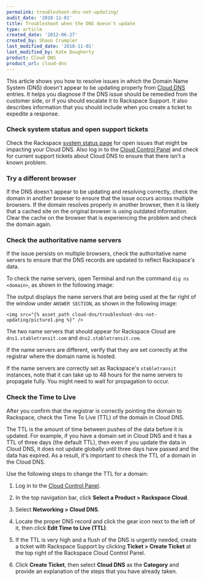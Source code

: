 ```yaml
---
permalink: troubleshoot-dns-not-updating/
audit_date: '2018-11-01'
title: Troubleshoot when the DNS doesn't update
type: article
created_date: '2012-06-27'
created_by: Shaun Crumpler
last_modified_date: '2018-11-01'
last_modified_by: Kate Dougherty
product: Cloud DNS
product_url: cloud-dns
---
```


This article shows you how to resolve issues in which the Domain Name System
(DNS) doesn't appear to be updating properly from [Cloud
DNS](https://www.rackspace.com/cloud/dns) entries. It helps you diagnose if
the DNS issue should be remedied from the customer side, or if you should
escalate it to Rackspace Support. It also describes information that you
should include when you create a ticket to expedite a response.

### Check system status and open support tickets

Check the Rackspace [system status
page](https://rackspace.service-now.com/system_status/) for open issues that
might be impacting your Cloud DNS. Also log in to the [Cloud Control
Panel](https://login.rackspace.com) and check for current support
tickets about Cloud DNS to ensure that there isn't a known problem.

### Try a different browser

If the DNS doesn't appear to be updating and resolving correctly,
check the domain in another browser to ensure that the issue occurs
across multiple browsers. If the domain resolves properly in another browser,
then it is likely that a cached site on the original browser is using outdated
information. Clear the cache on the browser that is experiencing the problem
and check the domain again.

### Check the authoritative name servers

If the issue persists on multiple browsers, check the authoritative name
servers to ensure that the DNS records are updated to reflect Rackspace's
data.

To check the name servers, open Terminal and run the command `dig ns
<domain>`, as shown in the following image:

The output displays the name servers that are being used at the far right of
the window under `ANSWER SECTION`, as shown in the following image:

    <img src="{% asset_path cloud-dns/troubleshoot-dns-not-updating/picture1.png %}" />

The two name servers that should appear for Rackspace Cloud are
`dns1.stabletransit.com` and `dns2.stabletransit.com`.

If the name servers are different, verify that they are set correctly at the
registrar where the domain name is hosted.

If the name servers are correctly set as Rackspace's `stabletransit` instances,
note that it can take up to 48 hours for the name servers to propagate fully.
You might need to wait for propagation to occur.

### Check the Time to Live

After you confirm that the registrar is correctly pointing the domain to
Rackspace, check the Time To Live (TTL) of the domain in Cloud DNS.

The TTL is the amount of time between pushes of the data before it is updated.
For example, if you have a domain set in Cloud DNS and it has a TTL of three
days (the default TTL), then even if you update the data in Cloud DNS, it does
not update globally until three days have passed and the data has expired. As
a result, it's important to check the TTL of a domain in the Cloud DNS.

Use the following steps to change the TTL for a domain:

1. Log in to the [Cloud Control Panel](https://login.rackspace.com).

2. In the top navigation bar, click **Select a Product > Rackspace Cloud**.

3. Select **Networking > Cloud DNS**.

4. Locate the proper DNS record and click the gear icon next to the left of
   it, then click **Edit Time to Live (TTL)**.

5. If the TTL is very high and a flush of the DNS is urgently needed, create a
   ticket with Rackspace Support by clicking **Ticket > Create Ticket** at the
   top right of the Rackspace Cloud Control Panel.

6. Click **Create Ticket**, then select **Cloud DNS** as the **Category** and
   provide an explanation of the steps that you have already taken.
